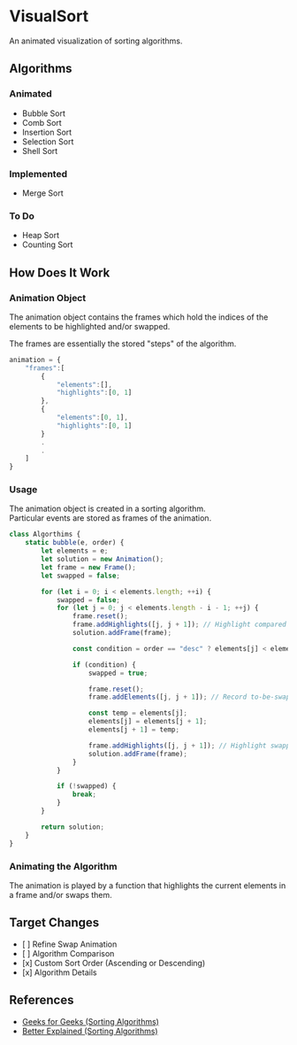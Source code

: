 # VisualSort

An animated visualization of sorting algorithms.

<h2>Algorithms</h2>
<h3>Animated</h3>
<ul>
<li>Bubble Sort</li>
<li>Comb Sort</li>
<li>Insertion Sort</li>
<li>Selection Sort</li>
<li>Shell Sort</li>
</ul>

<h3>Implemented</h3>
<ul>
<li>Merge Sort</li>
</ul>

<h3>To Do</h3>
<ul>
<li>Heap Sort</li>
<li>Counting Sort</li>
</ul>

<h2>How Does It Work</h2>

<h3>Animation Object</h3>
<p>The animation object contains the frames which hold the indices of the elements to be highlighted and/or swapped.</p>
<p>The frames are essentially the stored "steps" of the algorithm.</p>

```javascript
animation = {
    "frames":[
        {
            "elements":[],
            "highlights":[0, 1]
        },
        {
            "elements":[0, 1],
            "highlights":[0, 1]
        }
        .
        .
    ]
}
```

<h3>Usage</h3>
<p>The animation object is created in a sorting algorithm. <br> Particular events are stored as frames of the animation.</p>

```javascript
class Algorthims {
    static bubble(e, order) {
        let elements = e;
        let solution = new Animation();
        let frame = new Frame();
        let swapped = false;

        for (let i = 0; i < elements.length; ++i) {
            swapped = false;
            for (let j = 0; j < elements.length - i - 1; ++j) {
                frame.reset();
                frame.addHighlights([j, j + 1]); // Highlight compared elements
                solution.addFrame(frame);

                const condition = order == "desc" ? elements[j] < elements[j + 1] : elements[j] > elements[j + 1];

                if (condition) {
                    swapped = true;

                    frame.reset();
                    frame.addElements([j, j + 1]); // Record to-be-swapped elements

                    const temp = elements[j];
                    elements[j] = elements[j + 1];
                    elements[j + 1] = temp;

                    frame.addHighlights([j, j + 1]); // Highlight swapped elements
                    solution.addFrame(frame);
                }
            }

            if (!swapped) {
                break;
            }
        }

        return solution;
    }
}
```

<h3>Animating the Algorithm</h3>
<p>The animation is played by a function that highlights the current elements in a frame and/or swaps them.</p>

<h2>Target Changes</h2>
<ul>
<li>[ ] Refine Swap Animation</li>
<li>[ ] Algorithm Comparison</li>
<li>[x] Custom Sort Order (Ascending or Descending)</li>
<li>[x] Algorithm Details</li>
</ul>

<h2>References</h2>
<ul>
    <li><a href="https://www.geeksforgeeks.org/sorting-algorithms/" target="_blank">Geeks for Geeks (Sorting Algorithms)</a></li>
    <li><a href="https://betterexplained.com/articles/sorting-algorithms/" target="_blank">Better Explained (Sorting Algorithms)</a></li>
</ul>
